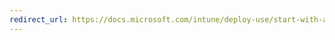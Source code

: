 ```yaml
---
redirect_url: https://docs.microsoft.com/intune/deploy-use/start-with-a-paid-subscription-to-microsoft-intune-step-3#grant-administrator-permissions
---
```

